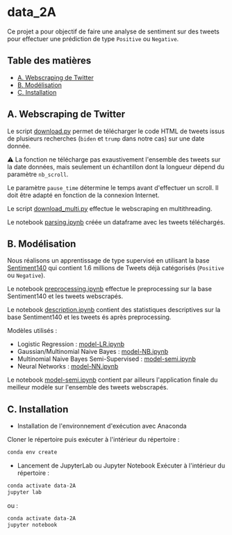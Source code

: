 # data_2A

Ce projet a pour objectif de faire une analyse de sentiment sur des tweets pour effectuer une prédiction de type `Positive` ou `Negative`.

## Table des matières
* [A. Webscraping de Twitter](#A-Webscraping-de-Twitter)
* [B. Modélisation](#b-Modélisation)
* [C. Installation](#c-Installation)

## A. Webscraping de Twitter

Le script [download.py](download.py) permet de télécharger le code HTML de tweets issus de plusieurs recherches (`biden` et `trump` dans notre cas) sur une date donnée. 

:warning: La fonction ne télécharge pas exaustivement l'ensemble des tweets sur la date données, mais seulement un échantillon dont la longueur dépend du paramètre `nb_scroll`.

Le paramètre `pause_time` détermine le temps avant d'effectuer un scroll. Il doit être adapté en fonction de la connexion Internet.

Le script [download_multi.py](download_multi.py) effectue le webscraping en multithreading. 

Le notebook [parsing.ipynb](parsing.ipynb) créée un dataframe avec les tweets téléchargés.



## B. Modélisation

Nous réalisons un apprentissage de type supervisé en utilisant la base  [Sentiment140](http://help.sentiment140.com/) qui contient 1.6 millions de Tweets déjà catégorisés (`Positive` ou `Negative`).

Le notebook [preprocessing.ipynb](preprocessing.ipynb) effectue le preprocessing sur la base Sentiment140 et les tweets webscrapés.

Le notebook [description.ipynb](description.ipynb) contient des statistiques descriptives sur la base Sentiment140 et les tweets és après preprocessing.

Modèles utilisés : 

* Logistic Regression : [model-LR.ipynb](model-LR.ipynb)
* Gaussian/Multinomial Naive Bayes : [model-NB.ipynb](model-NB.ipynb)
* Multinomial Naive Bayes Semi-Supervised : [model-semi.ipynb](model-semi.ipynb)
* Neural Networks : [model-NN.ipynb](model-NN.ipynb)

Le notebook [model-semi.ipynb](model-semi.ipynb) contient par ailleurs l'application finale du meilleur modèle sur l'ensemble des tweets webscrapés.

## C. Installation

* Installation de l'environnement d'exécution avec Anaconda

Cloner le répertoire puis exécuter à l'intérieur du répertoire : 
```bash
conda env create
```

* Lancement de JupyterLab ou Jupyter Notebook
Exécuter à l'intérieur du répertoire : 
```bash
conda activate data-2A
jupyter lab
```
ou : 
```bash
conda activate data-2A
jupyter notebook
```
